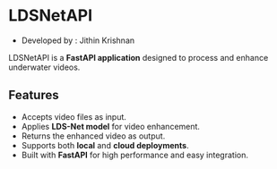 # **LDSNetAPI** 
- Developed by : Jithin Krishnan

LDSNetAPI is a **FastAPI application** designed to process and enhance underwater videos.

## **Features**
- Accepts video files as input.
- Applies **LDS-Net model** for video enhancement.
- Returns the enhanced video as output.
- Supports both **local** and **cloud deployments**.
- Built with **FastAPI** for high performance and easy integration.
